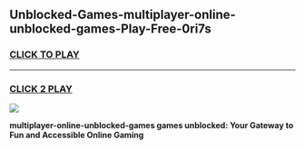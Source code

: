 
## Unblocked-Games-multiplayer-online-unblocked-games-Play-Free-0ri7s
<h3>
<a href="https://premium76.site?title=multiplayer-online-unblocked-games&ref=10A">CLICK TO PLAY</a></h3>
<hr>

<h3>
<a href="https://premium76.site?title=multiplayer-online-unblocked-games&ref=10A">CLICK 2 PLAY</a>
  
</h3>

<a href="https://premium76.site?title=multiplayer-online-unblocked-games&ref=10A"><img src="https://clearcache.store/games.png"></a>


**multiplayer-online-unblocked-games games unblocked: Your Gateway to Fun and Accessible Online Gaming**
